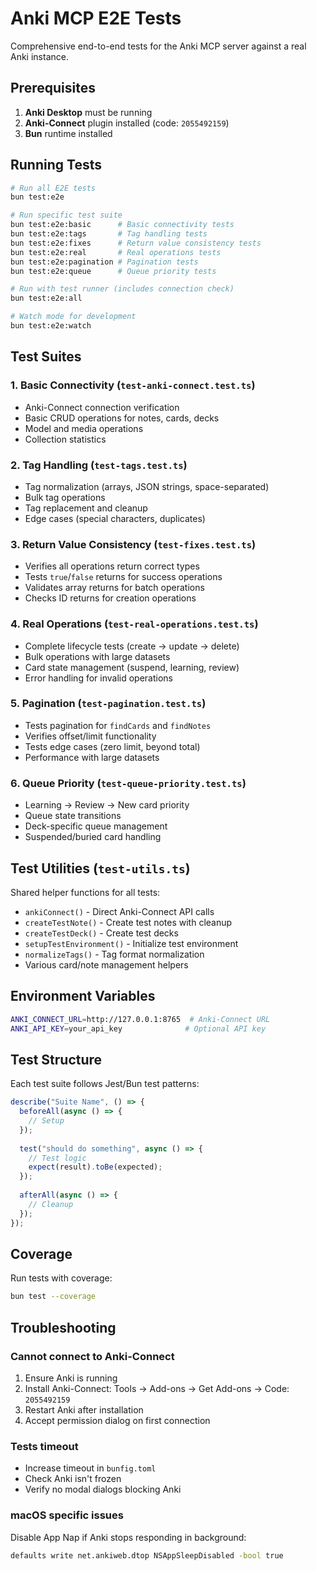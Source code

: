 # Anki MCP E2E Tests

Comprehensive end-to-end tests for the Anki MCP server against a real Anki instance.

## Prerequisites

1. **Anki Desktop** must be running
2. **Anki-Connect** plugin installed (code: `2055492159`)
3. **Bun** runtime installed

## Running Tests

```bash
# Run all E2E tests
bun test:e2e

# Run specific test suite
bun test:e2e:basic      # Basic connectivity tests
bun test:e2e:tags       # Tag handling tests
bun test:e2e:fixes      # Return value consistency tests
bun test:e2e:real       # Real operations tests
bun test:e2e:pagination # Pagination tests
bun test:e2e:queue      # Queue priority tests

# Run with test runner (includes connection check)
bun test:e2e:all

# Watch mode for development
bun test:e2e:watch
```

## Test Suites

### 1. Basic Connectivity (`test-anki-connect.test.ts`)
- Anki-Connect connection verification
- Basic CRUD operations for notes, cards, decks
- Model and media operations
- Collection statistics

### 2. Tag Handling (`test-tags.test.ts`)
- Tag normalization (arrays, JSON strings, space-separated)
- Bulk tag operations
- Tag replacement and cleanup
- Edge cases (special characters, duplicates)

### 3. Return Value Consistency (`test-fixes.test.ts`)
- Verifies all operations return correct types
- Tests `true`/`false` returns for success operations
- Validates array returns for batch operations
- Checks ID returns for creation operations

### 4. Real Operations (`test-real-operations.test.ts`)
- Complete lifecycle tests (create → update → delete)
- Bulk operations with large datasets
- Card state management (suspend, learning, review)
- Error handling for invalid operations

### 5. Pagination (`test-pagination.test.ts`)
- Tests pagination for `findCards` and `findNotes`
- Verifies offset/limit functionality
- Tests edge cases (zero limit, beyond total)
- Performance with large datasets

### 6. Queue Priority (`test-queue-priority.test.ts`)
- Learning → Review → New card priority
- Queue state transitions
- Deck-specific queue management
- Suspended/buried card handling

## Test Utilities (`test-utils.ts`)

Shared helper functions for all tests:
- `ankiConnect()` - Direct Anki-Connect API calls
- `createTestNote()` - Create test notes with cleanup
- `createTestDeck()` - Create test decks
- `setupTestEnvironment()` - Initialize test environment
- `normalizeTags()` - Tag format normalization
- Various card/note management helpers

## Environment Variables

```bash
ANKI_CONNECT_URL=http://127.0.0.1:8765  # Anki-Connect URL
ANKI_API_KEY=your_api_key              # Optional API key
```

## Test Structure

Each test suite follows Jest/Bun test patterns:
```typescript
describe("Suite Name", () => {
  beforeAll(async () => {
    // Setup
  });
  
  test("should do something", async () => {
    // Test logic
    expect(result).toBe(expected);
  });
  
  afterAll(async () => {
    // Cleanup
  });
});
```

## Coverage

Run tests with coverage:
```bash
bun test --coverage
```

## Troubleshooting

### Cannot connect to Anki-Connect
1. Ensure Anki is running
2. Install Anki-Connect: Tools → Add-ons → Get Add-ons → Code: `2055492159`
3. Restart Anki after installation
4. Accept permission dialog on first connection

### Tests timeout
- Increase timeout in `bunfig.toml`
- Check Anki isn't frozen
- Verify no modal dialogs blocking Anki

### macOS specific issues
Disable App Nap if Anki stops responding in background:
```bash
defaults write net.ankiweb.dtop NSAppSleepDisabled -bool true
```
